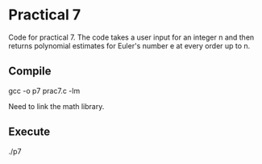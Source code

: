 # Practical 7

Code for practical 7. The code takes a user input for an integer n and then returns polynomial estimates for Euler's number e at every order up to n.

## Compile

gcc -o p7 prac7.c -lm

Need to link the math library.

## Execute

./p7